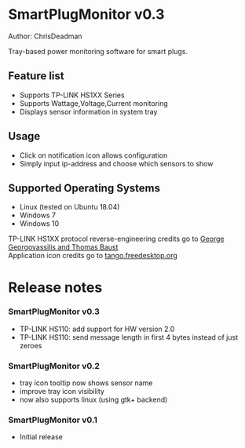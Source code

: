 ﻿
SmartPlugMonitor v0.3
=====================

Author: ChrisDeadman

Tray-based power monitoring software for smart plugs.

## Feature list
* Supports TP-LINK HS1XX Series
* Supports Wattage,Voltage,Current monitoring
* Displays sensor information in system tray

## Usage
* Click on notification icon allows configuration
* Simply input ip-address and choose which sensors to show

## Supported Operating Systems
* Linux (tested on Ubuntu 18.04)
* Windows 7
* Windows 10

TP-LINK HS1XX protocol reverse-engineering credits go to [George Georgovassilis and Thomas Baust](https://blog.georgovassilis.com/2016/05/07/controlling-the-tp-link-hs100-wi-fi-smart-plug/)  
Application icon credits go to [tango.freedesktop.org](http://tango.freedesktop.org)

Release notes
=======================

### SmartPlugMonitor v0.3
* TP-LINK HS110: add support for HW version 2.0
* TP-LINK HS110: send message length in first 4 bytes instead of just zeroes

### SmartPlugMonitor v0.2
* tray icon tooltip now shows sensor name
* improve tray icon visibility
* now also supports linux (using gtk+ backend)

### SmartPlugMonitor v0.1
* Initial release
